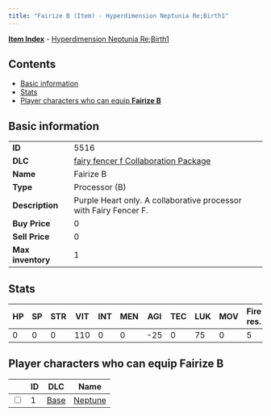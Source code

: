 ```yaml
---
title: "Fairize B (Item) - Hyperdimension Neptunia Re;Birth1"
---
```


[**Item Index**](/neptunia/rb1/item/index.html) - [Hyperdimension Neptunia Re;Birth1](/neptunia/rb1)

## Contents

- [Basic information](#basic-information)
- [Stats](#stats)
- [Player characters who can equip **Fairize B**](#player-characters-who-can-equip-fairize-b)

## Basic information

|   |   |
| -- | -- |
| **ID** | 5516 |
| **DLC** | [fairy fencer f Collaboration Package](/neptunia/rb1/dlc/6-fairy-fencer-f.html) |
| **Name** | Fairize B |
| **Type** | Processor (B) |
| **Description** | Purple Heart only. A collaborative processor with Fairy Fencer F. |
| **Buy Price** | 0 |
| **Sell Price** | 0 |
| **Max inventory** | 1 |

## Stats

| HP | SP | STR | VIT | INT | MEN | AGI | TEC | LUK | MOV | Fire res. | Ice res. | Wind res. | Lightning res. |
| -- | -- | --- | --- | --- | --- | --- | --- | --- | --- | --------- | -------- | --------- | -------------- |
| 0 | 0 | 0 | 110 | 0 | 0 | -25 | 0 | 75 | 0 | 5 | 0 | 0 | 0 |

## Player characters who can equip **Fairize B**

|    | ID | DLC | Name |
| -- | -- | --- | ---- |
| <input type="checkbox" id="rb1-player-1-1" class="trackbox" /> | 1 | [Base](/neptunia/rb1/dlc/1-base.html) | [Neptune](/neptunia/rb1/player/1-1-neptune.html) |